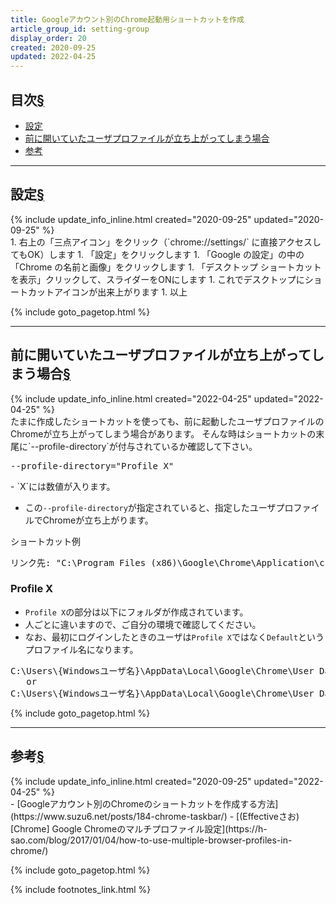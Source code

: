 ```yaml
---
title: Googleアカウント別のChrome起動用ショートカットを作成
article_group_id: setting-group
display_order: 20
created: 2020-09-25
updated: 2022-04-25
---
```


## <a name="index">目次</a><a class="heading-anchor-permalink" href="#目次">§</a>

<ul id="index_ul">
<li><a href="#設定">設定</a></li>
<li><a href="#前に開いていたユーザプロファイルが立ち上がってしまう場合">前に開いていたユーザプロファイルが立ち上がってしまう場合</a></li>
<li><a href="#参考">参考</a></li>
</ul>

* * *
## <a name="設定">設定</a><a class="heading-anchor-permalink" href="#設定">§</a>
<div class="chapter-updated">{% include update_info_inline.html created="2020-09-25" updated="2020-09-25" %}</div>
1. 右上の「三点アイコン」をクリック（`chrome://settings/` に直接アクセスしてもOK）します
1. 「設定」をクリックします
1. 「Google の設定」の中の「Chrome の名前と画像」をクリックします
1. 「デスクトップ ショートカットを表示」クリックして、スライダーをONにします
1. これでデスクトップにショートカットアイコンが出来上がります
1. 以上

{% include goto_pagetop.html %}

* * *
## <a name="前に開いていたユーザプロファイルが立ち上がってしまう場合">前に開いていたユーザプロファイルが立ち上がってしまう場合</a><a class="heading-anchor-permalink" href="#前に開いていたユーザプロファイルが立ち上がってしまう場合">§</a>
<div class="chapter-updated">{% include update_info_inline.html created="2022-04-25" updated="2022-04-25" %}</div>
たまに作成したショートカットを使っても、前に起動したユーザプロファイルのChromeが立ち上がってしまう場合があります。  
そんな時はショートカットの末尾に`--profile-directory`が付与されているか確認して下さい。
<div class="code-box no-title">
<pre>
--profile-directory="Profile X"
</pre>
</div>
- `X`には数値が入ります。

- この`--profile-directory`が指定されていると、指定したユーザプロファイルでChromeが立ち上がります。

<div class="code-box">
<div class="title">ショートカット例</div>
<pre>
リンク先: "C:\Program Files (x86)\Google\Chrome\Application\chrome.exe" --profile-directory=<em>"Profile 4"</em>
</pre>
</div>

### Profile X
- `Profile X`の部分は以下にフォルダが作成されています。
- 人ごとに違いますので、ご自分の環境で確認してください。
- なお、最初にログインしたときのユーザは`Profile X`ではなく`Default`というプロファイル名になります。
<div class="code-box no-title">
<pre>
C:\Users\{Windowsユーザ名}\AppData\Local\Google\Chrome\User Data\<em>Profile X</em>
   or
C:\Users\{Windowsユーザ名}\AppData\Local\Google\Chrome\User Data\<em>Default</em>
</pre>
</div>

{% include goto_pagetop.html %}

* * *
## <a name="参考">参考</a><a class="heading-anchor-permalink" href="#参考">§</a>
<div class="chapter-updated">{% include update_info_inline.html created="2020-09-25" updated="2022-04-25" %}</div>
- [Googleアカウント別のChromeのショートカットを作成する方法](https://www.suzu6.net/posts/184-chrome-taskbar/)
- [(Effectiveさお) [Chrome] Google Chromeのマルチプロファイル設定](https://h-sao.com/blog/2017/01/04/how-to-use-multiple-browser-profiles-in-chrome/)

{% include goto_pagetop.html %}

{% include footnotes_link.html %}
